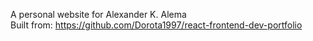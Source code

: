 A personal website for Alexander K. Alema <br/>
Built from: https://github.com/Dorota1997/react-frontend-dev-portfolio
